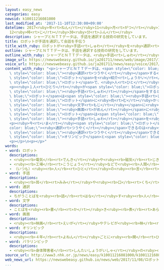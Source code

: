 ```yaml
---
layout: easy_news
categories: easy
newsid: k10011216081000
last_modified_at: '2017-11-10T12:30:00+09:00'
datetime: 2017<ruby>年<rt>ねん</rt></ruby>11<ruby>月<rt>がつ</rt></ruby>10<ruby>日<rt>にち</rt></ruby>
  12<ruby>時<rt>じ</rt></ruby>30<ruby>分<rt>ふん</rt></ruby>
description: シャープとＮＴＴデータは、手話を通訳する技術の研究をしています。
title: ロボットが手話を通訳して会話を手伝う
title_with_ruby: ロボットが<ruby>手話<rt>しゅわ</rt></ruby>を<ruby>通訳<rt>つうやく</rt></ruby>して<ruby>会話<rt>かいわ</rt></ruby>を<ruby>手伝<rt>てつだ</rt></ruby>う
outline: シャープとＮＴＴデータは、手話を通訳する技術の研究をしています。
outline_with_ruby: シャープとＮＴＴデータは、<ruby>手話<rt>しゅわ</rt></ruby>を<ruby>通訳<rt>つうやく</rt></ruby>する<ruby>技術<rt>ぎじゅつ</rt></ruby>の<ruby>研究<rt>けんきゅう</rt></ruby>をしています。
image_url: https://newswebeasy.github.io/ja201711/news/web/image/2017/11/08/K10011216081_1711081825_1711081829_01_03.jpg
voice_url: https://newswebeasy.github.io/ja201711/news/easy/voice/2017/11/10/k10011216081000.mp3
content_with_ruby: "<p>シャープとＮＴＴデータは、<span style=\"color: blue;\"><ruby>手話<rt>しゅわ</rt></ruby></span>を<span\
  \ style=\"color: blue;\"><ruby>通訳<rt>つうやく</rt></ruby></span>する<ruby>技術<rt>ぎじゅつ</rt></ruby>の<ruby>研究<rt>けんきゅう</rt></ruby>をしています。<ruby>８日<rt>ようか</rt></ruby>、２つの<ruby>会社<rt>かいしゃ</rt></ruby>はこの<ruby>技術<rt>ぎじゅつ</rt></ruby>を<ruby>使<rt>つか</rt></ruby>った<span\
  \ style=\"color: blue;\">ロボット</span>を<ruby>紹介<rt>しょうかい</rt></ruby>しました。２<ruby>本<rt>ほん</rt></ruby>の<ruby>足<rt>あし</rt></ruby>で<ruby>歩<rt>ある</rt></ruby>く<ruby>小<rt>ちい</rt></ruby>さい<span\
  \ style=\"color: blue;\">ロボット</span>で、<ruby>人<rt>ひと</rt></ruby>のように<ruby>自分<rt>じぶん</rt></ruby>で<ruby>考<rt>かんが</rt></ruby>えるコンピューターのＡＩの<ruby>技術<rt>ぎじゅつ</rt></ruby>が<ruby>入<rt>はい</rt></ruby>っています。</p>\n\
  <p><ruby>１人<rt>ひとり</rt></ruby>が<span style=\"color: blue;\">ロボット</span>の<ruby>顔<rt>かお</rt></ruby>にあるカメラに<ruby>向<rt>む</rt></ruby>かって<span\
  \ style=\"color: blue;\"><ruby>手話<rt>しゅわ</rt></ruby></span>をすると、<span style=\"color:\
  \ blue;\">ロボット</span>は<span style=\"color: blue;\"><ruby>手話<rt>しゅわ</rt></ruby></span>を<ruby>日本語<rt>にほんご</rt></ruby>に<ruby>変<rt>か</rt></ruby>えて、<ruby>声<rt>こえ</rt></ruby>を<ruby>出<rt>だ</rt></ruby>して<ruby>読<rt>よ</rt></ruby>みます。もう<ruby>１人<rt>ひとり</rt></ruby>が<span\
  \ style=\"color: blue;\">ロボット</span>に<ruby>向<rt>む</rt></ruby>かって<ruby>言葉<rt>ことば</rt></ruby>を<ruby>話<rt>はな</rt></ruby>すと、<ruby>声<rt>こえ</rt></ruby>を<span\
  \ style=\"color: blue;\"><ruby>文字<rt>もじ</rt></ruby></span>に<ruby>変<rt>か</rt></ruby>えて<ruby>背中<rt>せなか</rt></ruby>の<span\
  \ style=\"color: blue;\"><ruby>画面<rt>がめん</rt></ruby></span>に<ruby>出<rt>だ</rt></ruby>します。このようにして、<span\
  \ style=\"color: blue;\">ロボット</span>は<span style=\"color: blue;\"><ruby>手話<rt>しゅわ</rt></ruby></span>ができない<ruby>人<rt>ひと</rt></ruby>と<span\
  \ style=\"color: blue;\"><ruby>手話<rt>しゅわ</rt></ruby></span>を<ruby>使<rt>つか</rt></ruby>う<ruby>人<rt>ひと</rt></ruby>の<ruby>会話<rt>かいわ</rt></ruby>を<ruby>手伝<rt>てつだ</rt></ruby>います。</p>\n\
  <p><ruby>今<rt>いま</rt></ruby><span style=\"color: blue;\">ロボット</span>が<span style=\"\
  color: blue;\"><ruby>通訳<rt>つうやく</rt></ruby></span>できるのは<ruby>短<rt>みじか</rt></ruby>い<ruby>言葉<rt>ことば</rt></ruby>だけですが、これからは<ruby>長<rt>なが</rt></ruby>い<ruby>文章<rt>ぶんしょう</rt></ruby>も<span\
  \ style=\"color: blue;\"><ruby>通訳<rt>つうやく</rt></ruby></span>できるようにします。<ruby>研究<rt>けんきゅう</rt></ruby>をしている<ruby>人<rt>ひと</rt></ruby>たちは、<ruby>東京<rt>とうきょう</rt></ruby>で<span\
  \ style=\"color: blue;\">オリンピック</span>と<span style=\"color: blue;\">パラリンピック</span>がある２０２０<ruby>年<rt>ねん</rt></ruby>にはみんなが<ruby>使<rt>つか</rt></ruby>うことができるようにしたいと<ruby>言<rt>い</rt></ruby>っています。</p>\n\
  <p></p>\n<p></p>"
words:
- word: ロボット
  descriptions:
  - <ruby><rb>電気</rb><rt>でんき</rt></ruby>や<ruby><rb>磁気</rb><rt>じき</rt></ruby>の<ruby><rb>力</rb><rt>ちから</rt></ruby>で<ruby><rb>動</rb><rt>うご</rt></ruby>く<ruby><rb>人形</rb><rt>にんぎょう</rt></ruby>。<ruby><rb>人造</rb><rt>じんぞう</rt></ruby><ruby><rb>人間</rb><rt>にんげん</rt></ruby>。
  - <ruby><rb>工場</rb><rt>こうじょう</rt></ruby>などで<ruby><rb>人間</rb><rt>にんげん</rt></ruby>に<ruby><rb>代</rb><rt>か</rt></ruby>わって、<ruby><rb>作業</rb><rt>さぎょう</rt></ruby>する<ruby><rb>機械</rb><rt>きかい</rt></ruby>。
  - （いつも）<ruby><rb>人</rb><rt>ひと</rt></ruby>の<ruby><rb>言</rb><rt>い</rt></ruby>いなりになって<ruby><rb>動</rb><rt>うご</rt></ruby>く<ruby><rb>人</rb><rt>ひと</rt></ruby>。
- word: 手話
  descriptions:
  - <ruby><rb>耳</rb><rt>みみ</rt></ruby>や<ruby><rb>口</rb><rt>くち</rt></ruby>の<ruby><rb>不自由</rb><rt>ふじゆう</rt></ruby>な<ruby><rb>人</rb><rt>ひと</rt></ruby>が、<ruby><rb>目</rb><rt>め</rt></ruby>で<ruby><rb>見</rb><rt>み</rt></ruby>てわかるように、<ruby><rb>手</rb><rt>て</rt></ruby>で<ruby><rb>作</rb><rt>つく</rt></ruby>る<ruby><rb>形</rb><rt>かたち</rt></ruby>やその<ruby><rb>動</rb><rt>うご</rt></ruby>かし<ruby><rb>方</rb><rt>かた</rt></ruby>で<ruby><rb>話</rb><rt>はなし</rt></ruby>を<ruby><rb>伝</rb><rt>つた</rt></ruby>え<ruby><rb>合</rb><rt>あ</rt></ruby>う<ruby><rb>方法</rb><rt>ほうほう</rt></ruby>。
- word: 通訳
  descriptions:
  - ちがうことばを<ruby><rb>話</rb><rt>はな</rt></ruby>す<ruby><rb>人</rb><rt>ひと</rt></ruby>の<ruby><rb>間</rb><rt>あいだ</rt></ruby>に<ruby><rb>立</rb><rt>た</rt></ruby>って、<ruby><rb>両方</rb><rt>りょうほう</rt></ruby>のことばを<ruby><rb>翻訳</rb><rt>ほんやく</rt></ruby>して<ruby><rb>伝</rb><rt>つた</rt></ruby>えること。また、その<ruby><rb>人</rb><rt>ひと</rt></ruby>。
- word: 文字
  descriptions:
  - ことばを<ruby><rb>書</rb><rt>か</rt></ruby>き<ruby><rb>表</rb><rt>あらわ</rt></ruby>すための<ruby><rb>記号</rb><rt>きごう</rt></ruby>。もんじ。<ruby><rb>字</rb><rt>じ</rt></ruby>。<ruby><rb>日本</rb><rt>にっぽん</rt></ruby>では、かたかな・ひらがな・<ruby><rb>漢字</rb><rt>かんじ</rt></ruby>・アルファベットや<ruby><rb>数字</rb><rt>すうじ</rt></ruby>を<ruby><rb>使</rb><rt>つか</rt></ruby>う。
- word: 画面
  descriptions:
  - <ruby><rb>映画</rb><rt>えいが</rt></ruby>やテレビが<ruby><rb>映</rb><rt>うつ</rt></ruby>っている<ruby><rb>部分</rb><rt>ぶぶん</rt></ruby>。
- word: オリンピック
  descriptions:
  - <ruby><rb>４年</rb><rt>よねん</rt></ruby>ごとに<ruby><rb>開</rb><rt>ひら</rt></ruby>かれ、<ruby><rb>世界</rb><rt>せかい</rt></ruby>じゅうの<ruby><rb>国々</rb><rt>くにぐに</rt></ruby>から<ruby><rb>選手</rb><rt>せんしゅ</rt></ruby>が<ruby><rb>参加</rb><rt>さんか</rt></ruby>する<ruby><rb>競技大会</rb><rt>きょうぎたいかい</rt></ruby>。<ruby><rb>古代</rb><rt>こだい</rt></ruby>ギリシャのオリンピアで<ruby><rb>開</rb><rt>ひら</rt></ruby>かれた<ruby><rb>古代</rb><rt>こだい</rt></ruby>オリンピックにならって、フランスのクーベルタンの<ruby><rb>力</rb><rt>ちから</rt></ruby>で、１８９６<ruby><rb>年</rb><rt>ねん</rt></ruby>にギリシャのアテネで<ruby><rb>開</rb><rt>ひら</rt></ruby>かれたのが、<ruby><rb>近代</rb><rt>きんだい</rt></ruby>オリンピックの<ruby><rb>始</rb><rt>はじ</rt></ruby>まり。<ruby><rb>五輪</rb><rt>ごりん</rt></ruby>。
- word: パラリンピック
  descriptions:
  - <ruby><rb>身体障害者</rb><rt>しんたいしょうがいしゃ</rt></ruby>の<ruby><rb>国際</rb><rt>こくさい</rt></ruby>スポーツ<ruby><rb>大会</rb><rt>たいかい</rt></ruby>。<ruby><rb>４年</rb><rt>よねん</rt></ruby>に<ruby><rb>１度</rb><rt>いちど</rt></ruby>、オリンピック<ruby><rb>開催地</rb><rt>かいさいち</rt></ruby>で<ruby><rb>行</rb><rt>おこな</rt></ruby>われる。
source_url: http://www3.nhk.or.jp/news/easy/k10011216081000/k10011216081000.html
web_news_url: https://newswebeasy.github.io/news/web/2017/11/08/ロボットが手話読み取り音声に-技術公開
...
```

